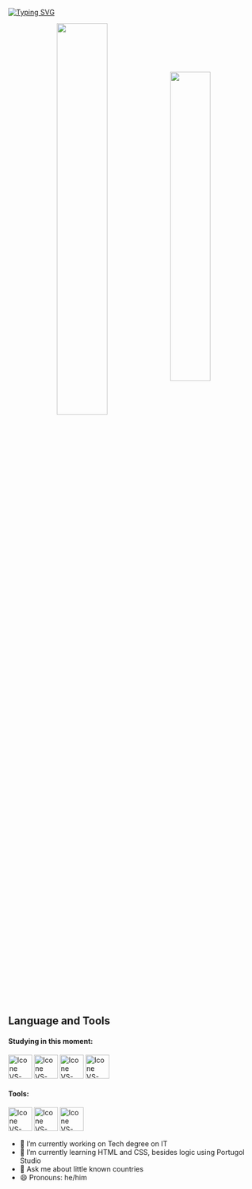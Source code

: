 [![Typing SVG](https://readme-typing-svg.herokuapp.com?color=00BFFF&size=35&center=true&vCenter=true&width=1000&lines=My+name+is+Vitor+Valles)](https://git.io/typing-svg)

<div align="center" style="margin-bottom:200px">
<img width=45% align="center" src="https://github-readme-stats.vercel.app/api?username=Vitor-Valles&theme=holi&show_icons=true)" /> 
<img width=40% align="center" src="https://github-readme-stats.vercel.app/api/top-langs/?username=Vitor-Valles&layout=compact&theme=holi" />
</div>


<br>

## Language and Tools


#### Studying in this moment:
  [<img height="48px" width="48px" alt="Icone VS-Code" src="https://skillicons.dev/icons?i=html"/>](https://developer.mozilla.org/en-US/docs/Web/HTML)
  [<img height="48px" width="48px" alt="Icone VS-Code" src="https://skillicons.dev/icons?i=css"/>](https://developer.mozilla.org/en-US/docs/Web/CSS)
  [<img height="48px" width="48px" alt="Icone VS-Code" src="https://skillicons.dev/icons?i=python"/>](https://developer.mozilla.org/en-US/docs/Web/PYTHON)
  [<img height="48px" width="48px" alt="Icone VS-Code" src="https://skillicons.dev/icons?i=PHP"/>](https://developer.mozilla.org/en-US/docs/Web/PHP)


#### Tools:

  [<img height="48px" width="48px" alt="Icone VS-Code" src="https://skillicons.dev/icons?i=figma"/>](https://www.figma.com/)
  [<img height="48px" width="48px" alt="Icone VS-Code" src="https://skillicons.dev/icons?i=vscode"/>](https://code.visualstudio.com/)
  [<img height="48px" width="48px" alt="Icone VS-Code" src="https://skillicons.dev/icons?i=github"/>](https://github.com/)

  
- 🔭 I’m currently working on Tech degree on IT
- 🌱 I’m currently learning HTML and CSS, besides logic using Portugol Studio
- 💬 Ask me about little known countries
- 😄 Pronouns: he/him

